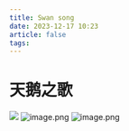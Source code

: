 ```yaml
---
title: Swan song
date: 2023-12-17 10:23
article: false
tags: 
---
```

# 天鹅之歌
![](http://oss.naglfar28.com/naglfar28/202312171030542.png)
![image.png](http://oss.naglfar28.com/naglfar28/202312171042156.png)
![image.png](https://oss.naglfar28.com/naglfar28/202404300119457.png)
